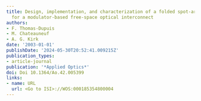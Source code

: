 ```yaml
---
title: Design, implementation, and characterization of a folded spot-array generator
  for a modulator-based free-space optical interconnect
authors:
- F. Thomas-Dupuis
- M. Chateauneuf
- A. G. Kirk
date: '2003-01-01'
publishDate: '2024-05-30T20:52:41.009215Z'
publication_types:
- article-journal
publication: '*Applied Optics*'
doi: Doi 10.1364/Ao.42.005399
links:
- name: URL
  url: <Go to ISI>://WOS:000185354800004
---
```


